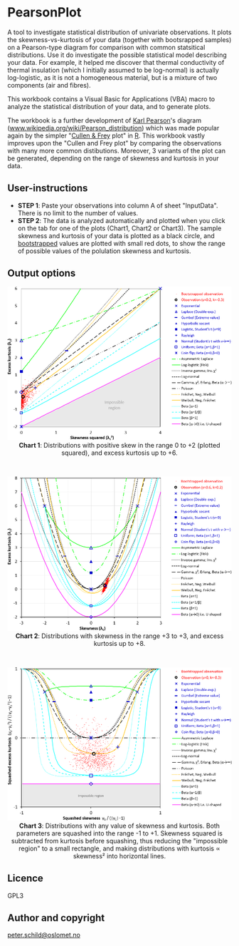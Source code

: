 # PearsonPlot
A tool to investigate statistical distribution of univariate observations. It plots the skewness-vs-kurtosis of your data (together with bootsrapped samples) on a Pearson-type diagram for comparison with common statsitical distributions. Use it do investigate the possible statistical model describing your data. For example, it helped me discover that thermal conductivity of thermal insulation (which I initially assumed to be log-normal) is actually log-logistic, as it is not a homogeneous material, but is a mixture of two components (air and fibres).

This workbook contains a Visual Basic for Applications (VBA) macro to analyze the statistical distribution of your data, and to generate plots.

The workbook is a further development of [Karl Pearson](https://en.wikipedia.org/wiki/Karl_Pearson)'s diagram (www.wikipedia.org/wiki/Pearson_distribution) which was made popular again by the simpler "[Cullen & Frey](https://www.springer.com/gp/book/9780306459566) plot" in [R](https://cran.r-project.org/web/packages/fitdistrplus/vignettes/paper2JSS.pdf). This workbook vastly improves upon the "Cullen and Frey plot" by comparing the observations with many more common distibutions. Moreover, 3 variants of the plot can be generated, depending on the range of skewness and kurtosis in your data.

## User-instructions
- <b>STEP 1</b>: Paste your observations into column A of sheet "InputData". There is no limit to the number of values.
- <b>STEP 2</b>: The data is analyzed automatically and plotted when you click on the tab for one of the plots (Chart1, Chart2 or Chart3). The sample skewness and kurtosis of your data is plotted as a black circle, and [bootstrapped](https://en.wikipedia.org/wiki/Bootstrapping_(statistics)) values are plotted with small red dots, to show the range of possible values of the polulation skewness and kurtosis.

## Output options
<p align="center"><img src="images/Chart1.png" alt="Chart 1"/><br/>
<b>Chart 1</b>: Distributions with positive skew in the range 0 to +2 (plotted squared), and excess kurtosis up to +6.</p>
<br/>
<p align="center"><img src="images/Chart2.png" alt="Chart 2"/><br/>
<b>Chart 2</b>: Distributions with skewness in the range +3 to +3, and excess kurtosis up to +8.</p>
<br/>
<p align="center"><img src="images/Chart3.png" alt="Chart 3"/><br/>
<b>Chart 3</b>: Distributions with any value of skewness and kurtosis. Both parameters are squashed into the range -1 to +1. Skewness squared is subtracted from kurtosis before squashing, thus reducing the "impossible region" to a small rectangle, and making  distributions with kurtosis &Proportional; skewness² into horizontal lines.</p>

## Licence
GPL3

## Author and copyright
peter.schild@oslomet.no 
